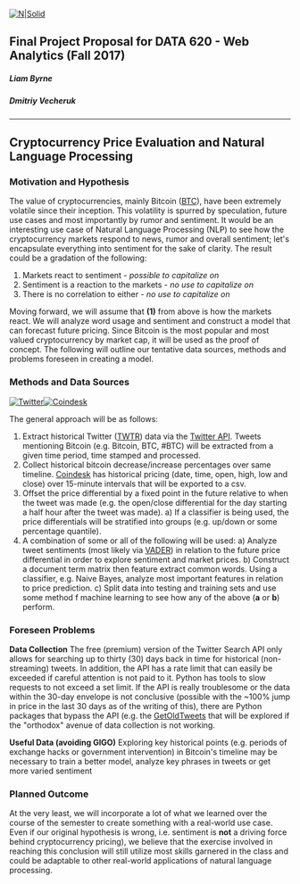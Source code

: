 [![N|Solid](https://sps.cuny.edu/sites/all/themes/cuny/assets/img/header_logo.png)](https://sps.cuny.edu/academics/graduate/master-science-data-science-ms)

## Final Project Proposal for DATA 620 - Web Analytics (Fall 2017)
##### Liam Byrne
##### Dmitriy Vecheruk
***
## Cryptocurrency Price Evaluation and Natural Language Processing
### Motivation and Hypothesis
The value of cryptocurrencies, mainly Bitcoin ([BTC](https://coinmarketcap.com/currencies/bitcoin/)), have been extremely volatile since their inception. This volatility is spurred by speculation, future use cases and most importantly by rumor and sentiment. It would be an interesting use case of Natural Language Processing (NLP) to see how the cryptocurrency markets respond to news, rumor and overall sentiment; let's encapsulate everything into sentiment for the sake of clarity. The result could be a gradation of the following:

1. Markets react to sentiment - *possible to capitalize on*
2. Sentiment is a reaction to the markets - *no use to capitalize on*
3. There is no correlation to either - *no use to capitalize on*

Moving forward, we will assume that **(1)** from above is how the markets react. We will analyze word usage and sentiment and construct a model that can forecast future pricing. Since Bitcoin is the most popular and most valued cryptocurrency by market cap, it will be used as the proof of concept. The following will outline our tentative data sources, methods and problems foreseen in creating a model.

### Methods and Data Sources
[![Twitter](https://cdn2.iconfinder.com/data/icons/metro-uinvert-dock/256/Twitter_NEW.png)](https://twitter.com/)[![Coindesk](https://daks2k3a4ib2z.cloudfront.net/576d13c8eb5794cb5888fc50/59d232e085c6930001f4cb11_CoinDesk_WEB.png)](https://www.coindesk.com/price/)

The general approach will be as follows:

 1) Extract historical Twitter ([TWTR](https://finance.google.com/finance?q=NYSE:TWTR)) data via the [Twitter API](https://developer.twitter.com/en/docs/tweets/search/api-reference/premium-search.html#DataEndpoint). Tweets mentioning Bitcoin (e.g. Bitcoin, BTC, #BTC) will be extracted from a given time period, time stamped and processed.
 2) Collect historical bitcoin decrease/increase percentages over same timeline. [Coindesk](https://www.coindesk.com/price) has historical pricing (date, time, open, high, low and close) over 15-minute intervals that will be exported to a csv.
 3) Offset the price differential by a fixed point in the future relative to when the tweet was made (e.g. the open/close differential for the day starting a half hour after the tweet was made).
   a) If a classifier is being used, the price differentials will be stratified into groups (e.g. up/down or some percentage quantile).
 4) A combination of some or all of the following will be used:
   a) Analyze tweet sentiments (most likely via [VADER](https://github.com/cjhutto/vaderSentiment)) in relation to the future price differential in order to explore sentiment and market prices.
   b) Construct a document term matrix then feature extract common words. Using a classifier, e.g. Naive Bayes, analyze most important features in relation to price prediction.
   c) Split data into testing and training sets and use some method f machine learning to see how any of the above (**a** or **b**) perform.

### Foreseen Problems
**Data Collection**
The free (premium) version of the Twitter Search API only allows for searching up to thirty (30) days back in time for historical (non-streaming) tweets. In addition, the API has a rate limit that can easily be exceeded if careful attention is not paid to it. Python has tools to slow requests to not exceed a set limit. If the API is really troublesome or the data within the 30-day envelope is not conclusive (possible with the ~100% jump in price in the last 30 days as of the writing of this), there are Python packages that bypass the API (e.g. the [GetOldTweets](https://github.com/Jefferson-Henrique/GetOldTweets-python) that will be explored if the "orthodox" avenue of data collection is not working.

**Useful Data (avoiding GIGO)**
Exploring key historical points (e.g. periods of exchange hacks or government intervention) in Bitcoin's timeline may be necessary to train a better model, analyze key phrases in tweets or get more varied sentiment

### Planned Outcome
At the very least, we will incorporate a lot of what we learned over the course of the semester to create something with a real-world use case. Even if our original hypothesis is wrong, i.e. sentiment is **not** a driving force behind cryptocurrency pricing), we believe that the exercise involved in reaching this conclusion will still utilize most skills garnered in the class and could be adaptable to other real-world applications of natural language processing.